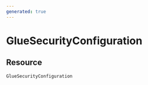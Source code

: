```yaml
---
generated: true
---
```


# GlueSecurityConfiguration


## Resource

```text
GlueSecurityConfiguration
```



